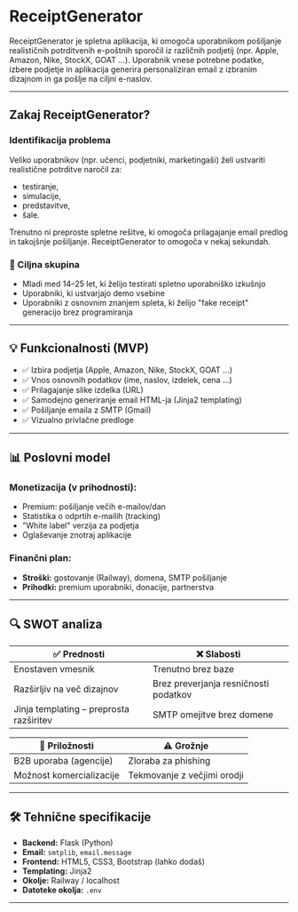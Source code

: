 #  ReceiptGenerator

ReceiptGenerator je spletna aplikacija, ki omogoča uporabnikom pošiljanje realističnih potrditvenih e-poštnih sporočil iz različnih podjetij (npr. Apple, Amazon, Nike, StockX, GOAT ...). Uporabnik vnese potrebne podatke, izbere podjetje in aplikacija generira personaliziran email z izbranim dizajnom in ga pošlje na ciljni e-naslov.

---

##  Zakaj ReceiptGenerator?

###  Identifikacija problema

Veliko uporabnikov (npr. učenci, podjetniki, marketingaši) želi ustvariti realistične potrditve naročil za:
- testiranje,
- simulacije,
- predstavitve,
- šale.

Trenutno ni preproste spletne rešitve, ki omogoča prilagajanje email predlog in takojšnje pošiljanje. ReceiptGenerator to omogoča v nekaj sekundah.

### 🎯 Ciljna skupina
- Mladi med 14–25 let, ki želijo testirati spletno uporabniško izkušnjo
- Uporabniki, ki ustvarjajo demo vsebine
- Uporabniki z osnovnim znanjem spleta, ki želijo "fake receipt" generacijo brez programiranja

---

## 💡 Funkcionalnosti (MVP)

- ✅ Izbira podjetja (Apple, Amazon, Nike, StockX, GOAT ...)
- ✅ Vnos osnovnih podatkov (ime, naslov, izdelek, cena ...)
- ✅ Prilagajanje slike izdelka (URL)
- ✅ Samodejno generiranje email HTML-ja (Jinja2 templating)
- ✅ Pošiljanje emaila z SMTP (Gmail)
- ✅ Vizualno privlačne predloge

---

## 📊 Poslovni model

### Monetizacija (v prihodnosti):
- Premium: pošiljanje večih e-mailov/dan
- Statistika o odprtih e-mailih (tracking)
- "White label" verzija za podjetja
- Oglaševanje znotraj aplikacije

### Finančni plan:
- **Stroški:** gostovanje (Railway), domena, SMTP pošiljanje
- **Prihodki:** premium uporabniki, donacije, partnerstva

---

## 🔍 SWOT analiza

| ✅ Prednosti           | ❌ Slabosti                 |
|------------------------|----------------------------|
| Enostaven vmesnik      | Trenutno brez baze         |
| Razširljiv na več dizajnov | Brez preverjanja resničnosti podatkov |
| Jinja templating – preprosta razširitev | SMTP omejitve brez domene     |

| 🌱 Priložnosti         | ⚠️ Grožnje                  |
|------------------------|----------------------------|
| B2B uporaba (agencije) | Zloraba za phishing        |
| Možnost komercializacije | Tekmovanje z večjimi orodji |

---

## 🛠️ Tehnične specifikacije

- **Backend:** Flask (Python)
- **Email:** `smtplib`, `email.message`
- **Frontend:** HTML5, CSS3, Bootstrap (lahko dodaš)
- **Templating:** Jinja2
- **Okolje:** Railway / localhost
- **Datoteke okolja:** `.env`

---

